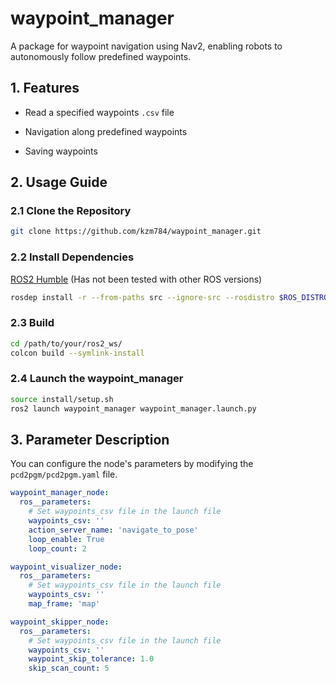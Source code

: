 
# waypoint_manager

A package for waypoint navigation using Nav2, enabling robots to autonomously follow predefined waypoints.

## 1. Features

- Read a specified waypoints `.csv` file

- Navigation along predefined waypoints

- Saving waypoints

## 2. Usage Guide

### 2.1 Clone the Repository

  ```sh
  git clone https://github.com/kzm784/waypoint_manager.git
  ```

### 2.2 Install Dependencies

[ROS2 Humble](https://docs.ros.org/en/humble/Installation.html) (Has not been tested with other ROS versions)

```sh
rosdep install -r --from-paths src --ignore-src --rosdistro $ROS_DISTRO -y
```

### 2.3 Build

```sh
cd /path/to/your/ros2_ws/
colcon build --symlink-install
```

### 2.4 Launch the waypoint_manager 

```sh
source install/setup.sh
ros2 launch waypoint_manager waypoint_manager.launch.py
```

## 3. Parameter Description

You can configure the node's parameters by modifying the `pcd2pgm/pcd2pgm.yaml` file.

  ```yaml
  waypoint_manager_node:
    ros__parameters:
      # Set waypoints_csv file in the launch file
      waypoints_csv: ''
      action_server_name: 'navigate_to_pose'
      loop_enable: True
      loop_count: 2
  
  waypoint_visualizer_node:
    ros__parameters:
      # Set waypoints_csv file in the launch file
      waypoints_csv: ''
      map_frame: 'map'
  
  waypoint_skipper_node:
    ros__parameters:
      # Set waypoints_csv file in the launch file
      waypoints_csv: ''
      waypoint_skip_tolerance: 1.0
      skip_scan_count: 5
  ```
